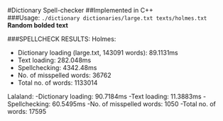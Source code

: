 #Dictionary Spell-checker
##Implemented in C++  
###Usage: `./dictionary dictionaries/large.txt texts/holmes.txt`
**Random bolded text**

###SPELLCHECK RESULTS:
Holmes:
<ul>
    <li>Dictionary loading (large.txt, 143091 words): 89.1131ms</li>
    <li>Text loading: 282.048ms</li>
    <li>Spellchecking: 4342.48ms</li>
    <li>No. of misspelled words: 36762</li>
    <li>Total no. of words: 1133014</li>
</ul>
Lalaland:
    -Dictionary loading: 90.7184ms
    -Text loading: 11.3883ms
    -Spellchecking: 60.5495ms
    -No. of misspelled words: 1050
    -Total no. of words: 17595
